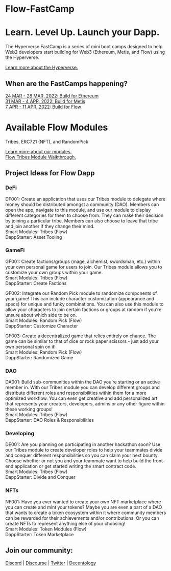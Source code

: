 # Flow-FastCamp

# Learn. Level Up. Launch your Dapp.

The Hyperverse FastCamp is a series of mini boot camps designed to help Web2 developers start building for Web3 (Ethereum, Metis, and Flow) using the Hyperverse.

[Learn more about the Hyperverse.](https://go.hyperverse.dev/fastcamp/)

## When are the FastCamps happening?

[24 MAR - 28 MAR, 2022: Build for Ethereum](https://q5xg9k10cux.typeform.com/to/oyXFQcoU?typeform-source=go.hyperverse.dev) <br>
[31 MAR - 4 APR, 2022: Build for Metis](https://q5xg9k10cux.typeform.com/to/tEjRsme1?typeform-source=go.hyperverse.dev) <br>
[7 APR - 11 APR, 2022: Build for Flow](https://q5xg9k10cux.typeform.com/to/S7WXUU2Z?typeform-source=go.hyperverse.dev)

# Available Flow Modules

Tribes, ERC721 (NFT), and RandomPick

[Learn more about our modules.](https://docs.hyperverse.dev/basics/modules) <br>
[Flow Tribes Module Walkthrough.](https://www.youtube.com/watch?v=QuskcrR03Iw)

## Project Ideas for Flow Dapp

### DeFi

<p> DF001: Create an application that uses our Tribes module to delegate where money should be distributed amongst a community (DAO). Members can open the app, navigate to this module, and use our module to display different categories for them to choose from. They can make their decision by joining a particular tribe. Members can also choose to leave that tribe and join another if they change their mind. <br>
Smart Modules: Tribes (Flow) <br>
DappStarter: Asset Tooling </p>

### GameFi

<p> GF001: Create factions/groups (mage, alchemist, swordsman, etc.) within your own personal game for users to join. Our Tribes module allows you to customize your own groups within your game. <br>
Smart Modules: Tribes (Flow) <br>
DappStarter: Create Factions </p>

<p> GF002: Integrate our Random Pick module to randomize components of your game! This can include character customization (appearance and specs) for unique and funky combinations. You can also use this module to allow your characters to join certain factions or groups at random if you’re unsure about which side to be on. <br>
Smart Modules: Random Pick (Flow) <br>
DappStarter: Customize Character </p>

<p> GF003: Create a decentralized game that relies entirely on chance. The game can be similar to that of dice or rock paper scissors - just add your own personal spin on it! <br>
Smart Modules: Random Pick (Flow) <br>
DappStarter: Randomized Game </p>

### DAO

<p> DA001: Build sub-communities within the DAO you’re starting or an active member in. With our Tribes module you can develop different groups and distribute different roles and responsibilities within them for a more optimized workflow. You can even get creative and add personalized art that represents your creators, developers, admins or any other figure within these working groups! <br>
Smart Modules: Tribes (Flow) <br>
DappStarter: DAO Roles & Responsibilities </p>

### Developing

<p> DE001: Are you planning on participating in another hackathon soon? Use our Tribes module to create developer roles to help your teammates divide and conquer different responsibilities so you can claim your next bounty. Choose whether or not you and your teammate want to help build the front-end application or get started writing the smart contract code. <br>
Smart Modules: Tribes (Flow) <br>
DappStarter: Divide and Conquer </p>

### NFTs

<p> NF001: Have you ever wanted to create your own NFT marketplace where you can create and mint your tokens? Maybe you are even a part of a DAO that wants to create a token ecosystem within it where community members can be rewarded for their achievements and/or contributions. Or you can create NFTs to represent anything else of your choosing! <br>
Smart Modules: Token Modules (Flow) <br>
DappStarter: Token Marketplace </p>

## Join our community:
[Discord](https://discord.com/invite/uqecGxg) | 
[Discourse](forum.decentology.com) | 
[Twitter](www.twitter.com/decentology) | 
[Decentology](www.decentology.com)
